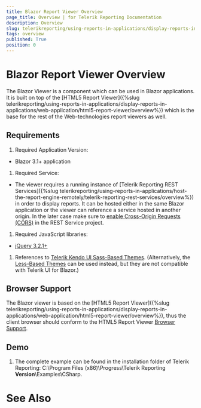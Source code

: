 ```yaml
---
title: Blazor Report Viewer Overview
page_title: Overview | for Telerik Reporting Documentation
description: Overview
slug: telerikreporting/using-reports-in-applications/display-reports-in-applications/web-application/blazor-report-viewer/overview
tags: overview
published: True
position: 0
---
```


# Blazor Report Viewer Overview



The Blazor Viewer is a component which can be used in Blazor applications. It is built on top of the
        [HTML5 Report Viewer]({%slug telerikreporting/using-reports-in-applications/display-reports-in-applications/web-application/html5-report-viewer/overview%}) which is the base for the rest
        of the Web-technologies report viewers as well.
      

## Requirements

1. Required Application Version:
            

* Blazor 3.1+ application
                

1. Required Service:
            

* The viewer requires a running instance of [Telerik Reporting REST Services]({%slug telerikreporting/using-reports-in-applications/host-the-report-engine-remotely/telerik-reporting-rest-services/overview%})
                  in order to display reports. It can be hosted either in the same Blazor application or the viewer can reference a service hosted in
                  another origin. In the later case make sure to
                  [enable Cross-Origin Requests (CORS)](https://docs.microsoft.com/en-us/aspnet/core/security/cors?view=aspnetcore-3.1) in the REST Service project.
                

1. Required JavaScript libraries:

* [jQuery 3.2.1+](https://jquery.com/download/)

1. References to 
              [Telerik Kendo UI Sass-Based Themes](https://docs.telerik.com/kendo-ui/styles-and-layout/sass-themes).
            (Alternatively, the
              [Less-Based Themes](https://docs.telerik.com/kendo-ui/styles-and-layout/appearance-styling)
              can be used instead, but they are not compatible with Telerik UI for Blazor.)
            

## Browser Support

The Blazor viewer is based on the [HTML5 Report Viewer]({%slug telerikreporting/using-reports-in-applications/display-reports-in-applications/web-application/html5-report-viewer/overview%}),
          thus the client browser should conform to the HTML5 Report Viewer [Browser Support](143e5c03-e69d-416f-9ac0-85c397b22b8e#browser-support).
        

## Demo

1. The complete example can be found in the installation folder of Telerik Reporting: C:\Program Files (x86)\Progress\Telerik Reporting __Version__\Examples\CSharp\.
            

# See Also
